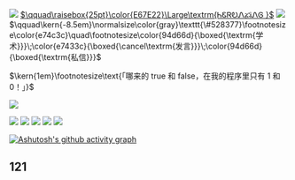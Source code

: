 ![](https://cdn.luogu.com.cn/upload/image_hosting/esxnrhsz.png)
[$\qquad\raisebox{25pt}\color{E67E22}\Large\textrm{ᏂᏋᏒᎧᏁፚᎥᏁᎶ  }$](https://www.luogu.com.cn/user/528377) ![](https://cdn.luogu.com.cn/upload/image_hosting/cpkr98ha.png)$\qquad\kern{-8.5em}\normalsize\color{gray}\texttt{\#528377}\footnotesize\color{e74c3c}\quad\footnotesize\color{94d66d}{\boxed{\textrm{学术}}}\;\color{e7433c}{\boxed{\cancel\textrm{发言}}}\;\color{94d66d}{\boxed{\textrm{私信}}}$

$\kern{1em}\footnotesize\text{「哪来的 true 和 false，在我的程序里只有 1 和 0！」}$  

![](https://github-readme-stats.vercel.app/api?username=HeronZing&theme=maroongold)

<span > <img src="https://img.shields.io/badge/-C++-oringe?style=flat-square&logo=javascript" /> <img src="https://img.shields.io/badge/-Python-oringe?style=flat-square&logo=javascript" /> <img src="https://img.shields.io/badge/-HTML5-E34F26?style=flat-square&logo=html5&logoColor=white" /> <img src="https://img.shields.io/badge/-CSS3-1572B6?style=flat-square&logo=css3" /> <img src="https://img.shields.io/badge/-JavaScript-oringe?style=flat-square&logo=javascript" />   </span>

[![Ashutosh's github activity graph](https://github-readme-activity-graph.cyclic.app/graph?username=HeronZing&theme=github-compact)](https://github.com/ashutosh00710/github-readme-activity-graph)

## 121
